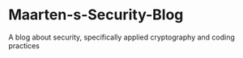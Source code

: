 # Maarten-s-Security-Blog
A blog about security, specifically applied cryptography and coding practices
